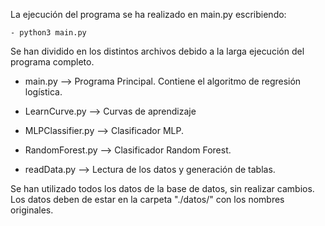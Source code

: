 La ejecución del programa se ha realizado en main.py escribiendo:

    - python3 main.py

Se han dividido en los distintos archivos debido a la larga ejecución del programa completo.

- main.py --> Programa Principal. Contiene el algoritmo de regresión logística.

- LearnCurve.py --> Curvas de aprendizaje

- MLPClassifier.py --> Clasificador MLP.

- RandomForest.py --> Clasificador Random Forest.

- readData.py --> Lectura de los datos y generación de tablas.


Se han utilizado todos los datos de la base de datos, sin realizar cambios. Los datos deben de estar en la carpeta "./datos/" con los nombres originales.
